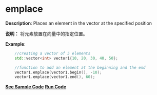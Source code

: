 # emplace

**Description**: Places an element in the vector at the specified position

**说明：** 将元素放置在向量中的指定位置。

**Example**:
```cpp
    //creating a vector of 5 elements
    std::vector<int> vector1{10, 20, 30, 40, 50};

    //function to add an element at the beginning and the end
    vector1.emplace(vector1.begin(), -10);
    vector1.emplace(vector1.end(), 60);
```

**[See Sample Code](../snippets/vector/emplace.cpp)**
**[Run Code](https://rextester.com/CDL77568)**
